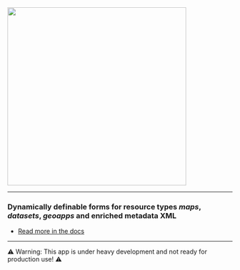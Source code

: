 
<img src="https://user-images.githubusercontent.com/20478652/214599313-fa50dbb0-480e-474b-a908-8e0462f1a4a2.jpeg" width="400" />

---
### Dynamically definable forms for resource types _maps_, _datasets_, _geoapps_ and enriched metadata XML

- [Read more in the docs](https://geonode-custom-metadata-app.readthedocs.io/en/latest/)

---
⚠️ Warning: This app is under heavy development and not ready for production use! ⚠️
